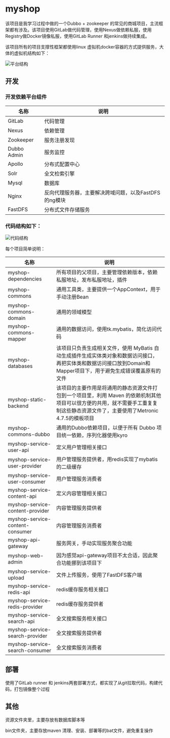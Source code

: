 # myshop

该项目是我学习过程中做的一个Dubbo + zookeeper 的常见的商城项目，主流框架都有涉及。该项目使用GitLab做代码管理，使用Nexus做依赖私服，使用Registry做Docker镜像私服，使用GitLab Runner 和jenkins做持续集成。

 该项目所有的项目支撑性框架都使用linux 虚拟机docker容器的方式提供服务，大体的虚拟机结构如下：

![平台结构](https://img2020.cnblogs.com/blog/1454956/202009/1454956-20200927165321380-418549834.png)

## 开发

### 开发依赖平台组件

| 名称        | 说明                                                  |
| ----------- | ----------------------------------------------------- |
| GitLab      | 代码管理                                              |
| Nexus       | 依赖管理                                              |
| Zookeeper   | 服务注册发现                                          |
| Dubbo Admin | 服务监控                                              |
| Apollo      | 分布式配置中心                                        |
| Solr        | 全文检索引擎                                          |
| Mysql       | 数据库                                                |
| Nginx       | 反向代理服务器，主要解决跨域问题，以及FastDFS的ng模块 |
| FastDFS     | 分布式文件存储服务                                    |



### 代码结构如下：

![代码结构](https://img2020.cnblogs.com/blog/1454956/202009/1454956-20200927170107506-1723236386.png)

每个项目简单说明：

| 名称                            | 说明                                                         |
| ------------------------------- | ------------------------------------------------------------ |
| myshop-dependencies             | 所有项目的父项目，主要管理依赖版本，依赖私服地址，发布私服地址，插件 |
| myshop-commons                  | 通用工具类，主要提供一个AppContext，用于手动注册Bean         |
| myshop-commons-domain           | 通用的领域模型                                               |
| myshop-commons-mapper           | 通用的数据访问，使用tk.mybatis，简化访问代码                 |
| myshop-databases                | 该项目只负责生成相关文件，使用 MyBatis 自动生成插件生成实体类对象和数据访问接口，再把实体类和数据访问接口放到Domain和Mapper项目下，用于避免生成错误覆盖原有的文件 |
| myshop-static-backend           | 该项目的主要作用是将通用的静态资源文件打包到一个项目里，利用 Maven 的依赖机制其他项目可以很方便的共用，就不需要手工重复复制这些静态资源文件了，主要使用了Metronic 4.7.5的模板项目 |
| myshop-commons-dubbo            | 通用的Dubbo依赖项目，以便于所有 Dubbo 项目统一依赖，序列化器使用kyro |
| myshop-service-user-api         | 定义用户管理相关接口                                         |
| myshop-service-user-provider    | 用户管理服务提供者，用redis实现了mybatis的二级缓存           |
| myshop-service-user-consumer    | 用户管理服务消费者                                           |
| myshop-service-content-api      | 定义内容管理相关接口                                         |
| myshop-service-content-provider | 内容管理服务提供者                                           |
| myshop-service-content-consumer | 内容管理服务消费者                                           |
| myshop-api-gateway              | 服务网关，手动实现服务聚合功能                               |
| myshop-web-admin                | 因为感觉api-gateway项目不太合适，因此聚合功能挪到该项目下    |
| myshop-service-upload           | 文件上传服务，使用了FastDFS客户端                            |
| myshop-service-redis-api        | redis缓存服务相关接口                                        |
| myshop-service-redis-provider   | redis缓存服务提供者                                          |
| myshop-service-search-api       | 全文搜索服务相关接口                                         |
| myshop-service-search-provider  | 全文搜索服务提供者                                           |
| myshop-service-search-consumer  | 全文搜索服务消费者                                           |

## 部署

使用了GitLab runner 和 jenkins两套部署方式，都实现了从git拉取代码，构建代码，打包镜像整个过程

## 其他

资源文件夹里，主要存放有数据库脚本等

bin文件夹，主要存放maven 清理、安装、部署等的bat文件，避免重复操作
